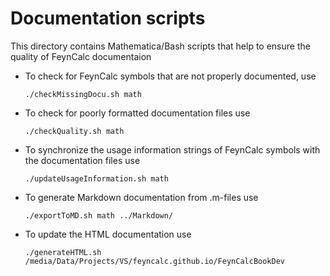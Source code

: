 # Documentation scripts

This directory contains Mathematica/Bash scripts that help to ensure the quality
of FeynCalc documentaion

* To check for FeynCalc symbols that are not properly documented, use 

    ```
    ./checkMissingDocu.sh math
    ```
* To check for poorly formatted documentation files use

    ```
    ./checkQuality.sh math
    ```

* To synchronize the usage information strings of FeynCalc symbols with the documentation files use

    ```
    ./updateUsageInformation.sh math
    ```

* To generate Markdown documentation from .m-files use

    ```
    ./exportToMD.sh math ../Markdown/
    ```
    
* To update the HTML documentation use

    ```
    ./generateHTML.sh /media/Data/Projects/VS/feyncalc.github.io/FeynCalcBookDev
    ```    
